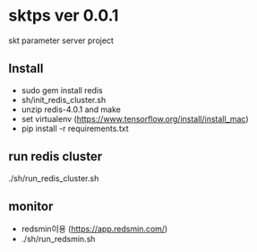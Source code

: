 # sktps ver 0.0.1
 skt parameter server project

## Install

- sudo gem install redis
- sh/init_redis_cluster.sh
- unzip redis-4.0.1 and make
- set virtualenv (https://www.tensorflow.org/install/install_mac)
- pip install -r requirements.txt


## run redis cluster
./sh/run_redis_cluster.sh


## monitor
- redsmin이용 (https://app.redsmin.com/)
- ./sh/run_redsmin.sh
